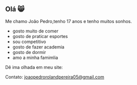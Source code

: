 ## Olá 😸

Me chamo João Pedro,tenho 17 anos e tenho muitos sonhos.

- gosto muito de comer 
- gosto de praticar esportes 
- sou competitivo 
- gosto de fazer academia
- gosto de dormir
- amo a minha famimlia

Dê ima olhada em meu site:

Contato: joaopedrorolandpereira05@gmail.com
